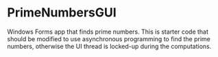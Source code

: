 # PrimeNumbersGUI
Windows Forms app that finds prime numbers.  This is starter code that should be modified to use asynchronous programming to find the prime numbers, otherwise the UI thread is locked-up during the computations.

